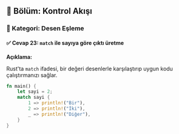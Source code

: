 ## 📘 Bölüm: Kontrol Akışı  
### 🔹 Kategori: Desen Eşleme  
#### ✅ Cevap 23: `match` ile sayıya göre çıktı üretme

**Açıklama:**

Rust'ta `match` ifadesi, bir değeri desenlerle karşılaştırıp uygun kodu çalıştırmanızı sağlar.

```rust
fn main() {
    let sayi = 2;
    match sayi {
        1 => println!("Bir"),
        2 => println!("İki"),
        _ => println!("Diğer"),
    }
}
```
